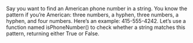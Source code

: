 Say you want to find an American phone number in a string. You 
know the pattern if you’re American: three numbers, a hyphen, three 
numbers, a hyphen, and four numbers. Here’s an example: 415-555-4242.
Let’s use a function named isPhoneNumber() to check whether a string 
matches this pattern, returning either True or False.